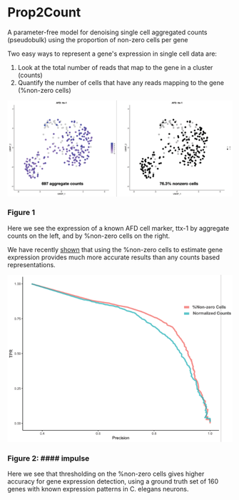 # Prop2Count
A parameter-free model for denoising single cell aggregated counts (pseudobulk) using the proportion of non-zero cells per gene


Two easy ways to represent a gene's expression in single cell data are:
1. Look at the total number of reads that map to the gene in a cluster (counts)
2. Quantify the number of cells that have any reads mapping to the gene (%non-zero cells)

![ttx-1](https://github.com/alecbarrett/Prop2Count/blob/main/img/Untitled-1.png)
### Figure 1
Here we see the expression of a known AFD cell marker, ttx-1 by aggregate counts on the left, and by %non-zero cells on the right.

We have recently [shown](https://github.com/cengenproject/Thresholding_sc) that using the %non-zero cells to estimate gene expression provides much more accurate results than any counts based representations.

![Precision-recall](https://github.com/alecbarrett/Prop2Count/blob/main/img/precision_recall.png)
### Figure 2: #### impulse
Here we see that thresholding on the %non-zero cells gives higher accuracy for gene expression detection, using a ground truth set of 160 genes with known expression patterns in C. elegans neurons.

